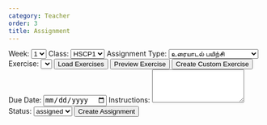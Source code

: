 ```yaml
---
category: Teacher
order: 3
title: Assignment 
---
```


<script src="{{ site.baseurl }}/scripts/track.js">tracker();</script>
<div id="assignmentSection">
  <!-- Assignment form and list will be dynamically inserted here -->
    <form id="assignmentForm">
        <label for="week">Week:</label>
        <select id="week" name="week">
            <option value="1">1</option>
            <option value="2">2</option>
            <option value="3">3</option>
            <option value="4">4</option>
            <option value="5">5</option>
        </select>
        <label for="class">Class:</label>
        <select id="class" name="class">
            <option value="HSCP1">HSCP1</option>
            <option value="HSCP2">HSCP2</option>
            <option value="HSCP3">HSCP3</option>
            <option value="HSCP4">HSCP4</option>
        </select>   
        <label for="assignmentType">Assignment Type:</label>
        <select id="assignmentType" name="assignmentType">
            <option value="உரையாடல் பயிற்சி">உரையாடல் பயிற்சி</option>
            <option value="கதை சொல்லுதல் பயிற்சி">கதை சொல்லுதல் பயிற்சி</option>
            <option value="கேட்டல்‌ கருத்தறிதல் பயிற்சி">கேட்டல்‌ கருத்தறிதல் பயிற்சி</option>
            <option value="தலைப்பு பயிற்சி">தலைப்பு பயிற்சி</option>
        </select>
        <label for="exercise">Exercise:</label>
        <select id="exercise" name="exercise">
        <!-- Options will be dynamically populated based on assignment type -->
        </select>
        <button type="button" onclick="loadExercises()">Load Exercises</button>
        <button type="button" onclick="previewExercise()">Preview Exercise</button>
        <button type="button" onclick="showCustomExercise()">Create Custom Exercise</button>
        <div id="exercisePreview">
            <div id="customExerciseSection" style="display:none;">
                <h2>Create Custom Exercise</h2>
                <label for="title">Title:</label><br>
                <input type="text" id="title" name="title"><br><br>
                <label for="description">Description:</label><br>
                <textarea id="description" name="description" rows="4" cols="50"></textarea><br><br>
            <!-- Dialogue practice fields -->
                <div id="dialogueFields" style="display:none;">
                    <label for="intro">Introduction (optional):</label><br>
                    <textarea id="intro" name="intro" rows="4" cols="50"></textarea><br><br>
                    <input type=text id="questions" name="questions" placeholder="Enter a question"><button type="button" onclick="addDialogueField()">+</button><br><br>
                </div>
                <!-- Storytelling practice fields -->
                <div id="storyFields" style="display:none;">
                    <label for="storyTitle">Story Title:</label><br>
                    <input type="text" id="storyTitle" name="storyTitle"><br><br>
                    <label for="storyPrompt">Story Prompt:</label><br>
                    <textarea id="storyPrompt" name="storyPrompt" rows="4" cols="50"></textarea><br><br>
                </div>
                <!-- Listening comprehension practice fields -->
                <div id="listeningFields" style="display:none;">
                    <label for="listeningAudioURL">YouTube Embed URL:</label><br>
                    <input type="text" id="listeningAudioURL" name="listeningAudioURL"><br><br>
                    <input type=text id="questions" name="listeningQuestions" placeholder="Enter a question"><button type="button" onclick="addListeningQuestionField()">+</button><br><br>
                </div>
                <!-- Topic practice fields -->
                <div id="topicFields" style="display:none;">
                    <input type=text id="keyword" name="keywords" placeholder="Enter keyword"><button type="button" onclick="addTopicQuestionField()">+</button><br><br>
                </div>
                <button type="button" onclick="saveCustomExercise()">Create Custom Exercise</button>
            </div>
        </div>
        <label for="dueDate">Due Date:</label>
        <input type="date" id="dueDate" name="dueDate">
        <label for="instructions">Instructions:</label>
        <textarea id="instructions" name="instructions" rows="4"></textarea>
        <label for="status">Status:</label>
        <select id="status" name="status">
        <option value="assigned">assigned</option>
        </select>
        <button type="button" onclick="createAssignment()">Create Assignment</button>
    </form>
</div>


<div id="tracker"></div>
<script src="{{ site.baseurl }}/scripts/assignment.js"></script>
